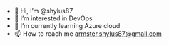 - 👋 Hi, I’m @shylus87
- 👀 I’m interested in DevOps
- 🌱 I’m currently learning Azure cloud
- 📫 How to reach me armster.shylus87@gmail.com

<!---
shylus87/shylus87 is a ✨ special ✨ repository because its `README.md` (this file) appears on your GitHub profile.
You can click the Preview link to take a look at your changes.
--->
